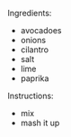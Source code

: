 Ingredients: 
* avocadoes
* onions
* cilantro
* salt
* lime
* paprika

Instructions:
* mix
* mash it up 
